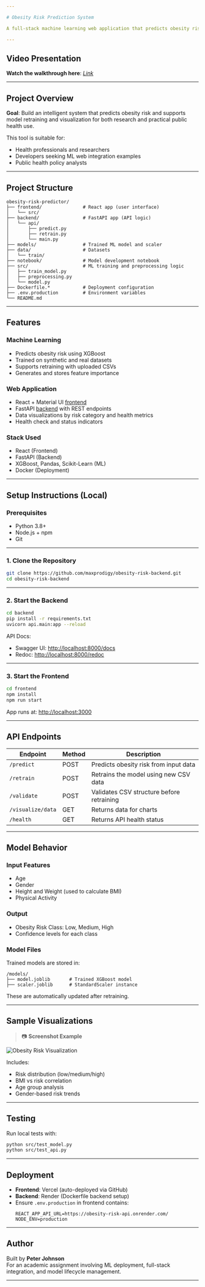 ```yaml
---

# Obesity Risk Prediction System

A full-stack machine learning web application that predicts obesity risk based on health and lifestyle indicators. The system integrates a trained XGBoost model with a modern React frontend and a FastAPI backend, enabling real-time predictions, model retraining, and interactive data visualizations.

---
```


## Video Presentation

**Watch the walkthrough here**: *[Link](https://youtu.be/XrULIUyNBNE?si=kOiT4chrQXs63JD-)*  

---

## Project Overview

**Goal**: Build an intelligent system that predicts obesity risk and supports model retraining and visualization for both research and practical public health use.

This tool is suitable for:
- Health professionals and researchers
- Developers seeking ML web integration examples
- Public health policy analysts

---

## Project Structure

```
obesity-risk-predictor/
├── frontend/               # React app (user interface)
│   └── src/
├── backend/                # FastAPI app (API logic)
│   └── api/
│       ├── predict.py
│       ├── retrain.py
│       └── main.py
├── models/                 # Trained ML model and scaler
├── data/                   # Datasets
│   └── train/
├── notebook/               # Model development notebook
├── src/                    # ML training and preprocessing logic
│   ├── train_model.py
│   ├── preprocessing.py
│   └── model.py
├── Dockerfile.*            # Deployment configuration
├── .env.production         # Environment variables
└── README.md
```

---

## Features

### Machine Learning
- Predicts obesity risk using XGBoost
- Trained on synthetic and real datasets
- Supports retraining with uploaded CSVs
- Generates and stores feature importance

### Web Application
- React + Material UI [frontend](https://obesity-risk-frontend.vercel.app/)
- FastAPI [backend](https://obesity-risk-api.onrender.com/) with REST endpoints
- Data visualizations by risk category and health metrics
- Health check and status indicators

### Stack Used
- React (Frontend)
- FastAPI (Backend)
- XGBoost, Pandas, Scikit-Learn (ML)
- Docker (Deployment)

---

## Setup Instructions (Local)

### Prerequisites
- Python 3.8+
- Node.js + npm
- Git

---

### 1. Clone the Repository

```bash
git clone https://github.com/maxprodigy/obesity-risk-backend.git
cd obesity-risk-backend
```

---

### 2. Start the Backend

```bash
cd backend
pip install -r requirements.txt
uvicorn api.main:app --reload
```

API Docs:
- Swagger UI: [http://localhost:8000/docs](http://localhost:8000/docs)
- Redoc: [http://localhost:8000/redoc](http://localhost:8000/redoc)

---

### 3. Start the Frontend

```bash
cd frontend
npm install
npm run start
```

App runs at: [http://localhost:3000](http://localhost:3000)

---

## API Endpoints

| Endpoint           | Method | Description                             |
|--------------------|--------|-----------------------------------------|
| `/predict`         | POST   | Predicts obesity risk from input data   |
| `/retrain`         | POST   | Retrains the model using new CSV data   |
| `/validate`        | POST   | Validates CSV structure before retraining |
| `/visualize/data`  | GET    | Returns data for charts                 |
| `/health`          | GET    | Returns API health status               |

---

## Model Behavior

### Input Features
- Age
- Gender
- Height and Weight (used to calculate BMI)
- Physical Activity

### Output
- Obesity Risk Class: Low, Medium, High
- Confidence levels for each class

### Model Files
Trained models are stored in:

```
/models/
├── model.joblib       # Trained XGBoost model
├── scaler.joblib      # StandardScaler instance
```

These are automatically updated after retraining.

---

## Sample Visualizations

> 📷 **Screenshot Example**  

![Obesity Risk Visualization](https://github.com/maxprodigy/obesity-risk-backend/blob/main/notebook/Screenshot%202025-04-02%20185347.png)

Includes:
- Risk distribution (low/medium/high)
- BMI vs risk correlation
- Age group analysis
- Gender-based risk trends

---

## Testing

Run local tests with:
```bash
python src/test_model.py
python src/test_api.py
```

---

## Deployment

- **Frontend**: Vercel (auto-deployed via GitHub)
- **Backend**: Render (Dockerfile backend setup)
- Ensure `.env.production` in frontend contains:
  ```env
  REACT_APP_API_URL=https://obesity-risk-api.onrender.com/
  NODE_ENV=production
  ```

---

## Author

Built by **Peter Johnson**  
For an academic assignment involving ML deployment, full-stack integration, and model lifecycle management.

---
